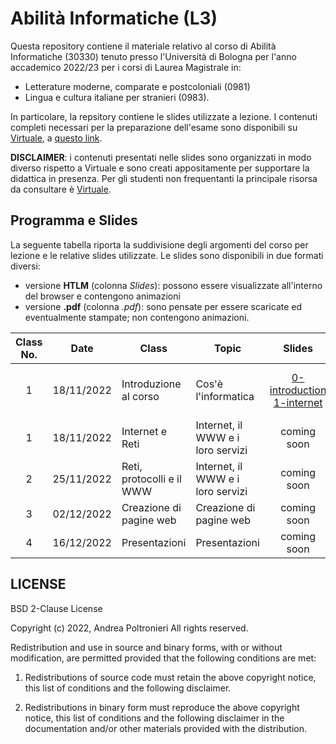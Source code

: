 # Abilità Informatiche (L3)

Questa repository contiene il materiale relativo al corso di Abilità Informatiche (30330) tenuto presso l'Università di Bologna per l'anno accademico 2022/23 per i corsi di Laurea Magistrale in:

- Letterature moderne, comparate e postcoloniali (0981)
- Lingua e cultura italiane per stranieri (0983).

In particolare, la repsitory contiene le slides utilizzate a lezione. I contenuti completi necessari per la preparazione dell'esame sono disponibili su [Virtuale](https://virtuale.unibo.it), a [questo link](https://virtuale.unibo.it/course/view.php?id=38872).

**DISCLAIMER**: i contenuti presentati nelle slides sono organizzati in modo diverso rispetto a Virtuale e sono creati appositamente per supportare la didattica in presenza. Per gli studenti non frequentanti la principale risorsa da consultare è [Virtuale](https://virtuale.unibo.it/course/view.php?id=38872).

## Programma e Slides

La seguente tabella riporta la suddivisione degli argomenti del corso per lezione e le relative slides utilizzate.
Le slides sono disponibili in due formati diversi:

- versione **HTLM** (colonna _Slides_): possono essere visualizzate all'interno del browser e contengono animazioni
- versione **.pdf** (colonna _.pdf_): sono pensate per essere scaricate ed eventualmente stampate; non contengono animazioni.

| **Class No.** |  **Date**  | **Class**                 | **Topic**                         |                                                                       **Slides**                                                                       |                   **.pdf**                   |
|:-------------:|:----------:|---------------------------|-----------------------------------|:------------------------------------------------------------------------------------------------------------------------------------------------------:|:--------------------------------------------:|
| 1             | 18/11/2022 | Introduzione al corso     | Cos'è l'informatica               | [0-introduction ](https://slides.com/andreapoltronieri/introduction/fullscreen) <br /> [1-internet](https://slides.com/andreapoltronieri/internet/fullscreen) | [0-introduction](2022-23/0_Introduction.pdf) <br /> coming soon |
| 1             | 18/11/2022 | Internet e Reti           | Internet, il WWW e i loro servizi | coming soon                                                                                                                                            | coming soon                                  |
| 2             | 25/11/2022 | Reti, protocolli e il WWW | Internet, il WWW e i loro servizi | coming soon                                                                                                                                            | coming soon                                  |
| 3             | 02/12/2022 | Creazione di pagine web   | Creazione di pagine web           | coming soon                                                                                                                                            | coming soon                                  |
| 4             | 16/12/2022 | Presentazioni             | Presentazioni                     | coming soon                                                                                                                                            | coming soon                                  |

## LICENSE

BSD 2-Clause License

Copyright (c) 2022, Andrea Poltronieri
All rights reserved.

Redistribution and use in source and binary forms, with or without
modification, are permitted provided that the following conditions are met:

1. Redistributions of source code must retain the above copyright notice, this
   list of conditions and the following disclaimer.

2. Redistributions in binary form must reproduce the above copyright notice,
   this list of conditions and the following disclaimer in the documentation
   and/or other materials provided with the distribution.
